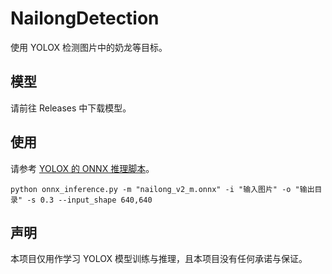 # NailongDetection

使用 YOLOX 检测图片中的奶龙等目标。

## 模型

请前往 Releases 中下载模型。

## 使用

请参考 [YOLOX 的 ONNX 推理脚本](https://github.com/Megvii-BaseDetection/YOLOX/blob/main/demo/ONNXRuntime/onnx_inference.py)。

```
python onnx_inference.py -m "nailong_v2_m.onnx" -i "输入图片" -o "输出目录" -s 0.3 --input_shape 640,640
```

## 声明

本项目仅用作学习 YOLOX 模型训练与推理，且本项目没有任何承诺与保证。
